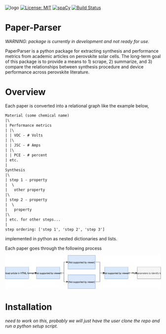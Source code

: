 


<!-- [![forthebadge](https://forthebadge.com/images/badges/fuck-it-ship-it.svg)](https://forthebadge.com) -->

<img src="https://github.com/paper-parser/paper-parser/blob/master/images/logo.png" width="250" alt="logo">    [![License: MIT](https://img.shields.io/badge/license-MIT-green.svg)](https://opensource.org/licenses/MIT)   [![spaCy](https://img.shields.io/badge/made%20with%20❤%20and-spaCy-09a3d5.svg)](https://spacy.io)
[![Build Status](https://travis-ci.org/paper-parser/paper-parser.svg?branch=master)](https://travis-ci.org/paper-parser/paper-parser)
# Paper-Parser


_WARNING: package is currently in development and not ready for use._

PaperParser is a python package for extracting synthesis and performance metrics from academic articles on perovskite solar cells. The long-term goal of this package is to provide a means to 1) scrape, 2) summarize, and 3) compare the relationships between synthesis procedure and device performance across perovskite literature.

# Overview

Each paper is converted into a relational graph like the example below,

    Material (some chemical name)
    |\
    | Performance metrics
    | |\
    | | VOC - # Volts
    | |\
    | | JSC - # Amps
    | |\
    | | PCE - # percent
    | etc.
    |
    Synthesis
    |\
    | step 1 - property
    |  \
    |   other property
    |\
    | step 2 - property
    |  \
    |   property
    |\
    | etc. for other steps...
    |
    step ordering: ['step 1', 'step 2', 'step 3']

implemented in python as nested dictionaries and lists.

Each paper goes through the following process

![Flowchart for PaperParser workflow](doc/pp_flowchart.svg)

# Installation

_need to work on this, probably we will just have the user clone the repo and run a python setup script._
